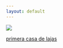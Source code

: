 ```yaml
---
layout: default
---
```



<div class="preview-panel">
	<a href="/Edweb/2015/10/15/Lajas/">
		<img class="preview-images" src="/Edweb/Propiedades/venta/Lajas/IMG_2368.JPG">
		<p>primera casa de lajas</p>
	</a>
</div>
